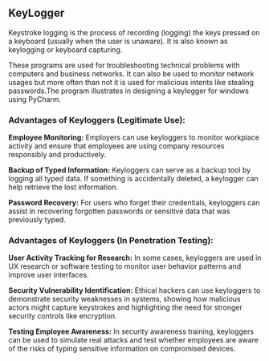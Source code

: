 ## KeyLogger

Keystroke logging is the process of recording (logging) the keys pressed on a keyboard (usually when the user is unaware). It is also known as keylogging or keyboard capturing.

These programs are used for troubleshooting technical problems with computers and business networks. It can also be used to monitor network usages but more often than not it is used for malicious intents like stealing passwords.The program illustrates in designing a keylogger for windows using PyCharm.

### Advantages of Keyloggers (Legitimate Use):

**Employee Monitoring:**
Employers can use keyloggers to monitor workplace activity and ensure that employees are using company resources responsibly and productively.

**Backup of Typed Information:**
Keyloggers can serve as a backup tool by logging all typed data. If something is accidentally deleted, a keylogger can help retrieve the lost information.

**Password Recovery:**
For users who forget their credentials, keyloggers can assist in recovering forgotten passwords or sensitive data that was previously typed.

### Advantages of Keyloggers (In Penetration Testing):

**User Activity Tracking for Research:**
In some cases, keyloggers are used in UX research or software testing to monitor user behavior patterns and improve user interfaces.

**Security Vulnerability Identification:**
Ethical hackers can use keyloggers to demonstrate security weaknesses in systems, showing how malicious actors might capture keystrokes and highlighting the need for stronger security controls like encryption.

**Testing Employee Awareness:**
In security awareness training, keyloggers can be used to simulate real attacks and test whether employees are aware of the risks of typing sensitive information on compromised devices.
 
